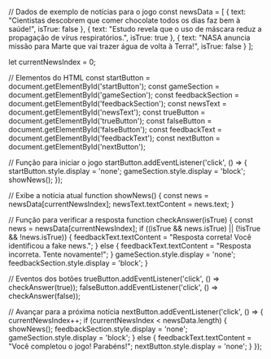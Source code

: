 // Dados de exemplo de notícias para o jogo
const newsData = [
    { text: "Cientistas descobrem que comer chocolate todos os dias faz bem à saúde!", isTrue: false },
    { text: "Estudo revela que o uso de máscara reduz a propagação de vírus respiratórios.", isTrue: true },
    { text: "NASA anuncia missão para Marte que vai trazer água de volta à Terra!", isTrue: false }
];

let currentNewsIndex = 0;

// Elementos do HTML
const startButton = document.getElementById('startButton');
const gameSection = document.getElementById('gameSection');
const feedbackSection = document.getElementById('feedbackSection');
const newsText = document.getElementById('newsText');
const trueButton = document.getElementById('trueButton');
const falseButton = document.getElementById('falseButton');
const feedbackText = document.getElementById('feedbackText');
const nextButton = document.getElementById('nextButton');

// Função para iniciar o jogo
startButton.addEventListener('click', () => {
    startButton.style.display = 'none';
    gameSection.style.display = 'block';
    showNews();
});

// Exibe a notícia atual
function showNews() {
    const news = newsData[currentNewsIndex];
    newsText.textContent = news.text;
}

// Função para verificar a resposta
function checkAnswer(isTrue) {
    const news = newsData[currentNewsIndex];
    if ((isTrue && news.isTrue) || (!isTrue && !news.isTrue)) {
        feedbackText.textContent = "Resposta correta! Você identificou a fake news.";
    } else {
        feedbackText.textContent = "Resposta incorreta. Tente novamente!";
    }
    gameSection.style.display = 'none';
    feedbackSection.style.display = 'block';
}

// Eventos dos botões
trueButton.addEventListener('click', () => checkAnswer(true));
falseButton.addEventListener('click', () => checkAnswer(false));

// Avançar para a próxima notícia
nextButton.addEventListener('click', () => {
    currentNewsIndex++;
    if (currentNewsIndex < newsData.length) {
        showNews();
        feedbackSection.style.display = 'none';
        gameSection.style.display = 'block';
    } else {
        feedbackText.textContent = "Você completou o jogo! Parabéns!";
        nextButton.style.display = 'none';
    }
});
